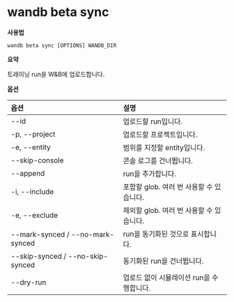 # wandb beta sync

**사용법**

`wandb beta sync [OPTIONS] WANDB_DIR`

**요약**

트레이닝 run을 W&B에 업로드합니다.

**옵션**

| **옵션** | **설명** |
| :--- | :--- |
| --id | 업로드할 run입니다. |
| -p, --project | 업로드할 프로젝트입니다. |
| -e, --entity | 범위를 지정할 entity입니다. |
| --skip-console | 콘솔 로그를 건너뜁니다. |
| --append | run을 추가합니다. |
| -i, --include | 포함할 glob. 여러 번 사용할 수 있습니다. |
| -e, --exclude | 제외할 glob. 여러 번 사용할 수 있습니다. |
| --mark-synced / --no-mark-synced | run을 동기화된 것으로 표시합니다. |
| --skip-synced / --no-skip-synced | 동기화된 run을 건너뜁니다. |
| --dry-run | 업로드 없이 시뮬레이션 run을 수행합니다. |
